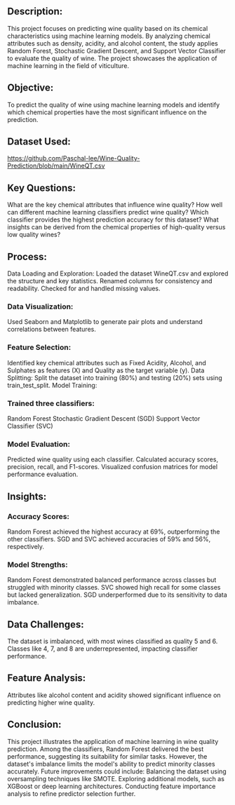 ## Description:
This project focuses on predicting wine quality based on its chemical characteristics using machine learning models. By analyzing chemical attributes such as density, acidity, and alcohol content, the study applies Random Forest, Stochastic Gradient Descent, and Support Vector Classifier to evaluate the quality of wine. The project showcases the application of machine learning in the field of viticulture.

## Objective:
To predict the quality of wine using machine learning models and identify which chemical properties have the most significant influence on the prediction.

## Dataset Used:
https://github.com/Paschal-lee/Wine-Quality-Prediction/blob/main/WineQT.csv

## Key Questions:
What are the key chemical attributes that influence wine quality?
How well can different machine learning classifiers predict wine quality?
Which classifier provides the highest prediction accuracy for this dataset?
What insights can be derived from the chemical properties of high-quality versus low quality wines?

## Process:
Data Loading and Exploration:
Loaded the dataset WineQT.csv and explored the structure and key statistics.
Renamed columns for consistency and readability.
Checked for and handled missing values.

### Data Visualization:
Used Seaborn and Matplotlib to generate pair plots and understand correlations between features.

### Feature Selection:
Identified key chemical attributes such as Fixed Acidity, Alcohol, and Sulphates as features (X) and Quality as the target variable (y).
Data Splitting:
Split the dataset into training (80%) and testing (20%) sets using train_test_split.
Model Training:

### Trained three classifiers:
Random Forest
Stochastic Gradient Descent (SGD)
Support Vector Classifier (SVC)

### Model Evaluation:
Predicted wine quality using each classifier.
Calculated accuracy scores, precision, recall, and F1-scores.
Visualized confusion matrices for model performance evaluation.

## Insights:
### Accuracy Scores:
Random Forest achieved the highest accuracy at 69%, outperforming the other classifiers.
SGD and SVC achieved accuracies of 59% and 56%, respectively.
### Model Strengths:
Random Forest demonstrated balanced performance across classes but struggled with minority classes.
SVC showed high recall for some classes but lacked generalization.
SGD underperformed due to its sensitivity to data imbalance.

## Data Challenges:
The dataset is imbalanced, with most wines classified as quality 5 and 6. Classes like 4, 7, and 8 are underrepresented, impacting classifier performance.

## Feature Analysis:
Attributes like alcohol content and acidity showed significant influence on predicting higher wine quality.

## Conclusion:
This project illustrates the application of machine learning in wine quality prediction. Among the classifiers, Random Forest delivered the best performance, suggesting its suitability for similar tasks. However, the dataset's imbalance limits the model's ability to predict minority classes accurately. Future improvements could include:
Balancing the dataset using oversampling techniques like SMOTE.
Exploring additional models, such as XGBoost or deep learning architectures.
Conducting feature importance analysis to refine predictor selection further.
